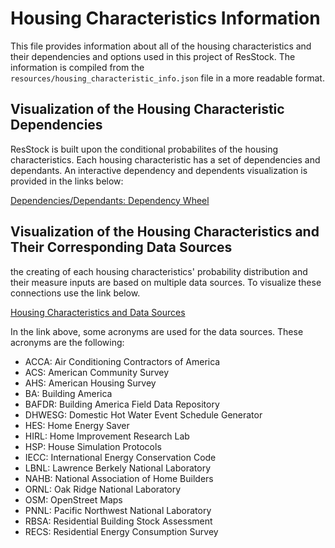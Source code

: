 # Housing Characteristics Information

This file provides information about all of the housing characteristics and their dependencies and options used in this project of ResStock.  The information is compiled from the `resources/housing_characteristic_info.json` file in a more readable format.

## Visualization of the Housing Characteristic Dependencies

ResStock is built upon the conditional probabilites of the housing characteristics.  Each housing characteristic has a set of dependencies and dependants.  An interactive dependency and dependents visualization is provided in the links below:

<a href="http://htmlpreview.github.io/?https://github.com/afontani/Hello-World/blob/master/resources/dependencyWheels/dep_wheels.html">Dependencies/Dependants: Dependency Wheel</a>

## Visualization of the Housing Characteristics and Their Corresponding Data Sources

the creating of each housing characteristics' probability distribution and their measure inputs are based on multiple data sources. To visualize these connections use the link below.

<a href="https://rawcdn.githack.com/afontani/Hello-World/master/resources/sankeyDiagram/sankey_diagram_data_sources.html">Housing Characteristics and Data Sources</a>

In the link above, some acronyms are used for the data sources.  These acronyms are the following:

- ACCA: Air Conditioning Contractors of America
- ACS: American Community Survey
- AHS: American Housing Survey
- BA: Building America
- BAFDR: Building America Field Data Repository
- DHWESG: Domestic Hot Water Event Schedule Generator
- HES: Home Energy Saver
- HIRL: Home Improvement Research Lab
- HSP: House Simulation Protocols
- IECC: International Energy Conservation Code
- LBNL: Lawrence Berkely National Laboratory
- NAHB: National Association of Home Builders
- ORNL: Oak Ridge National Laboratory
- OSM: OpenStreet Maps
- PNNL: Pacific Northwest National Laboratory
- RBSA: Residential Building Stock Assessment
- RECS: Residential Energy Consumption Survey
